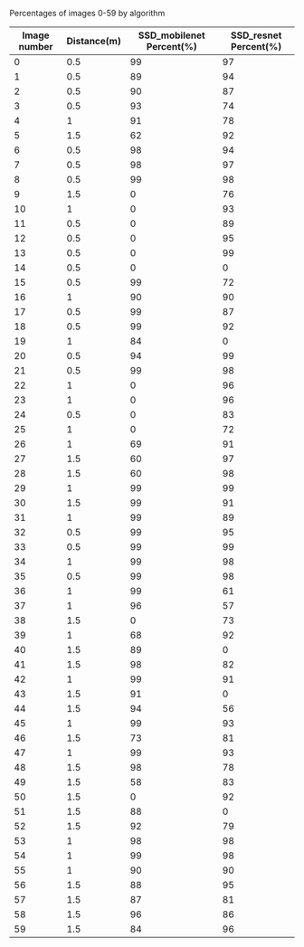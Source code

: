 Percentages of images 0-59 by algorithm


| Image number     | Distance(m)  |  SSD_mobilenet Percent(%)| SSD_resnet Percent(%) |   
| -------------    | -------------| -------------------- | --------------------      | 
|       0          |       0.5    |           99         |           97              |
|       1          |       0.5    |           89         |           94              |     
|       2          |       0.5    |           90         |           87              |   
|       3          |       0.5    |           93         |           74              |  
|       4          |        1     |           91         |           78              |
|       5          |       1.5    |           62         |           92              |
|       6          |       0.5    |           98         |           94              |
|       7          |       0.5    |           98         |           97              |
|       8          |       0.5    |           99         |           98              |
|       9          |       1.5    |           0          |           76              |
|       10         |        1     |           0          |           93              |
|       11         |       0.5    |           0          |           89              |
|       12         |       0.5    |           0          |           95              |
|       13         |       0.5    |           0          |           99              |
|       14         |       0.5    |           0          |           0               |
|       15         |       0.5    |           99         |           72              |
|       16         |        1     |           90         |           90              |
|       17         |       0.5    |           99         |           87              |
|       18         |       0.5    |           99         |           92              |
|       19         |        1     |           84         |           0               |
|       20         |       0.5    |           94         |           99              |
|       21         |       0.5    |           99         |           98              |
|       22         |        1     |           0          |           96              |
|       23         |        1     |           0          |           96              |
|       24         |       0.5    |           0          |           83              |
|       25         |        1     |           0          |           72              |
|       26         |        1     |           69         |           91              |
|       27         |       1.5    |           60         |           97              |
|       28         |       1.5    |           60         |           98              |
|       29         |        1     |           99         |           99              |
|       30         |       1.5    |           99         |           91              |
|       31         |        1     |           99         |           89              |
|       32         |       0.5    |           99         |           95              |
|       33         |       0.5    |           99         |           99              |
|       34         |        1     |           99         |           98              |
|       35         |       0.5    |           99         |           98              |
|       36         |        1     |           99         |           61              |
|       37         |        1     |           96         |           57              |
|       38         |       1.5    |           0          |           73              |
|       39         |        1     |           68         |           92              |
|       40         |       1.5    |           89         |           0               |
|       41         |       1.5    |           98         |           82              |
|       42         |        1     |           99         |           91              |
|       43         |       1.5    |           91         |           0               |
|       44         |       1.5    |           94         |           56              |
|       45         |        1     |           99         |           93              |
|       46         |       1.5    |           73         |           81              |
|       47         |        1     |           99         |           93              |
|       48         |       1.5    |           98         |           78              |
|       49         |       1.5    |           58         |           83              |
|       50         |       1.5    |           0          |           92              |
|       51         |       1.5    |           88         |           0               |
|       52         |       1.5    |           92         |           79              |
|       53         |        1     |           98         |           98              |
|       54         |        1     |           99         |           98              |
|       55         |        1     |           90         |           90              |
|       56         |       1.5    |           88         |           95              |
|       57         |       1.5    |           87         |           81              |
|       58         |       1.5    |           96         |           86              |
|       59         |       1.5    |           84         |           96              |
